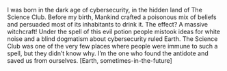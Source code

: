 I was born in the dark age of cybersecurity, in the hidden land of The Science Club. Before my birth, Mankind crafted a poisonous mix of beliefs and persuaded most of its inhabitants to drink it. The effect? A massive witchcraft! Under the spell of this evil potion people mistook ideas for white noise and a blind dogmatism about cybersecurity ruled Earth. The Science Club was one of the very few places where people were immune to such a spell, but they didn’t know why. I’m the one who found the antidote and saved us from ourselves. [Earth, sometimes-in-the-future]

